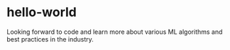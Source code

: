 # hello-world
Looking forward to code and learn more about various ML algorithms and best practices in the industry.
